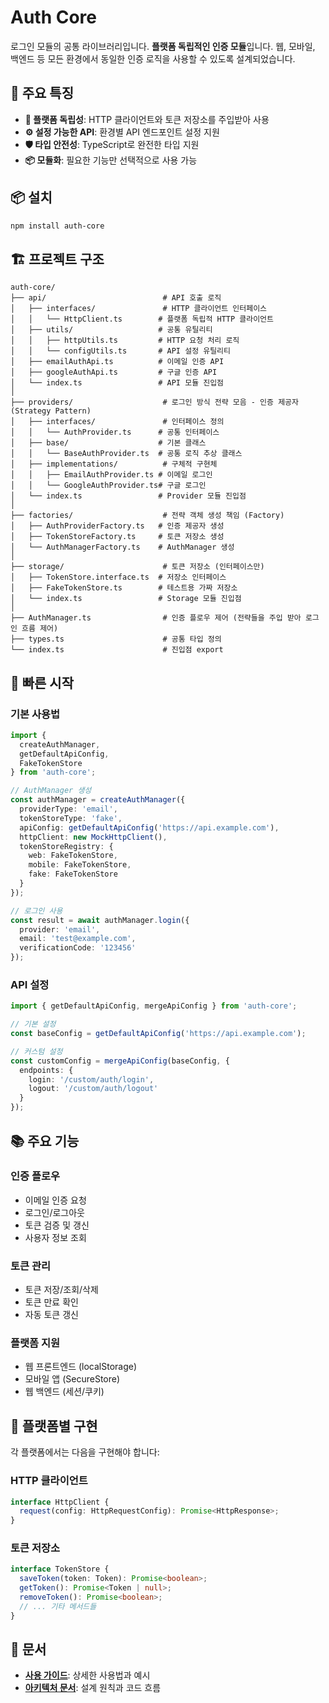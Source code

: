 # Auth Core

로그인 모듈의 공통 라이브러리입니다. **플랫폼 독립적인 인증 모듈**입니다. 웹, 모바일, 백엔드 등 모든 환경에서 동일한 인증 로직을 사용할 수 있도록 설계되었습니다.

## 🚀 주요 특징

- **🔧 플랫폼 독립성**: HTTP 클라이언트와 토큰 저장소를 주입받아 사용
- **⚙️ 설정 가능한 API**: 환경별 API 엔드포인트 설정 지원
- **🛡️ 타입 안전성**: TypeScript로 완전한 타입 지원
- **📦 모듈화**: 필요한 기능만 선택적으로 사용 가능

## 📦 설치

```bash
npm install auth-core
```

## 🏗️ 프로젝트 구조

```
auth-core/
├── api/                          # API 호출 로직
│   ├── interfaces/               # HTTP 클라이언트 인터페이스
│   │   └── HttpClient.ts        # 플랫폼 독립적 HTTP 클라이언트
│   ├── utils/                   # 공통 유틸리티
│   │   ├── httpUtils.ts         # HTTP 요청 처리 로직
│   │   └── configUtils.ts       # API 설정 유틸리티
│   ├── emailAuthApi.ts          # 이메일 인증 API
│   ├── googleAuthApi.ts         # 구글 인증 API
│   └── index.ts                 # API 모듈 진입점
│
├── providers/                    # 로그인 방식 전략 모음 - 인증 제공자 (Strategy Pattern)
│   ├── interfaces/               # 인터페이스 정의
│   │   └── AuthProvider.ts      # 공통 인터페이스
│   ├── base/                    # 기본 클래스
│   │   └── BaseAuthProvider.ts  # 공통 로직 추상 클래스
│   ├── implementations/          # 구체적 구현체
│   │   ├── EmailAuthProvider.ts # 이메일 로그인
│   │   └── GoogleAuthProvider.ts# 구글 로그인
│   └── index.ts                 # Provider 모듈 진입점
│
├── factories/                    # 전략 객체 생성 책임 (Factory)
│   ├── AuthProviderFactory.ts   # 인증 제공자 생성
│   ├── TokenStoreFactory.ts     # 토큰 저장소 생성
│   └── AuthManagerFactory.ts    # AuthManager 생성
│
├── storage/                      # 토큰 저장소 (인터페이스만)
│   ├── TokenStore.interface.ts  # 저장소 인터페이스
│   ├── FakeTokenStore.ts        # 테스트용 가짜 저장소
│   └── index.ts                 # Storage 모듈 진입점
│
├── AuthManager.ts                # 인증 플로우 제어 (전략들을 주입 받아 로그인 흐름 제어)
├── types.ts                      # 공통 타입 정의
└── index.ts                      # 진입점 export
```

## 🎯 빠른 시작

### 기본 사용법

```typescript
import { 
  createAuthManager, 
  getDefaultApiConfig,
  FakeTokenStore 
} from 'auth-core';

// AuthManager 생성
const authManager = createAuthManager({
  providerType: 'email',
  tokenStoreType: 'fake',
  apiConfig: getDefaultApiConfig('https://api.example.com'),
  httpClient: new MockHttpClient(),
  tokenStoreRegistry: {
    web: FakeTokenStore,
    mobile: FakeTokenStore,
    fake: FakeTokenStore
  }
});

// 로그인 사용
const result = await authManager.login({
  provider: 'email',
  email: 'test@example.com',
  verificationCode: '123456'
});
```

### API 설정

```typescript
import { getDefaultApiConfig, mergeApiConfig } from 'auth-core';

// 기본 설정
const baseConfig = getDefaultApiConfig('https://api.example.com');

// 커스텀 설정
const customConfig = mergeApiConfig(baseConfig, {
  endpoints: {
    login: '/custom/auth/login',
    logout: '/custom/auth/logout'
  }
});
```

## 📚 주요 기능

### 인증 플로우
- 이메일 인증 요청
- 로그인/로그아웃
- 토큰 검증 및 갱신
- 사용자 정보 조회

### 토큰 관리
- 토큰 저장/조회/삭제
- 토큰 만료 확인
- 자동 토큰 갱신

### 플랫폼 지원
- 웹 프론트엔드 (localStorage)
- 모바일 앱 (SecureStore)
- 웹 백엔드 (세션/쿠키)

## 🔌 플랫폼별 구현

각 플랫폼에서는 다음을 구현해야 합니다:

### HTTP 클라이언트
```typescript
interface HttpClient {
  request(config: HttpRequestConfig): Promise<HttpResponse>;
}
```

### 토큰 저장소
```typescript
interface TokenStore {
  saveToken(token: Token): Promise<boolean>;
  getToken(): Promise<Token | null>;
  removeToken(): Promise<boolean>;
  // ... 기타 메서드들
}
```

## 📖 문서

- **[사용 가이드](docs/USAGE_GUIDE.md)**: 상세한 사용법과 예시
- **[아키텍처 문서](docs/ARCHITECTURE.md)**: 설계 원칙과 코드 흐름

